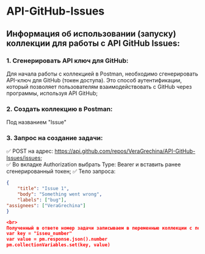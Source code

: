 # API-GitHub-Issues
## Информация об использовании (запуску) коллекции для работы с API GitHub Issues: 
### 1. Сгенерировать API ключ для GitHub: 
Для начала работы с коллекцией в Postman, необходимо сгенерировать API-ключ для GitHub (токен доступа). Это способ аутентификации, который позволяет пользователям взаимодействовать с GitHub через программы, используя API GitHub; 
### 2. Создать коллекцию в Postman:
Под названием "Issue" 
### 3. Запрос на создание задачи: 
✅ POST на адрес: https://api.github.com/repos/VeraGrechina/API-GitHub-Issues/issues; <br>
✅ Во вкладке Authorization выбрать Type: Bearer и вставить ранее сгенерированный токен;
✅ Тело запроса: <br>
```json
{
    "title": "Issue 1",
    "body": "Something went wrong",
    "labels": ["bug"],
"assignees": ["VeraGrechina"]
}

<br>
Полученный в ответе номер задачи записываем в переменные коллекции с помощью скрипта JS (вкладка Tests, скрипт выполнится после запроса):<br>
var key = "isseu_number"
var value = pm.response.json().number
pm.collectionVariables.set(key, value) 
